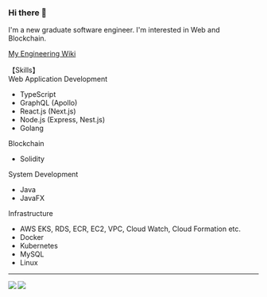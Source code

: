 ### Hi there 👋
I'm a new graduate software engineer.
I'm interested in Web and Blockchain.

[My Engineering Wiki](https://encouraging-cut-b5c.notion.site/s-Book-37024e20c81647d8a7f91587e1fdacf8)

【Skills】<br>
Web Application Development
- TypeScript
- GraphQL (Apollo)
- React.js (Next.js)
- Node.js (Express, Nest.js)
- Golang

Blockchain
- Solidity

System Development
- Java
- JavaFX

Infrastructure
- AWS EKS, RDS, ECR, EC2, VPC, Cloud Watch, Cloud Formation etc.
- Docker
- Kubernetes
- MySQL
- Linux

---

<a href="https://github.com/anuraghazra/github-readme-stats">
  <img align="left" src="https://github-readme-stats.vercel.app/api?username=show-coco&count_private=true&show_icons=true&theme=dracula" />
</a>
<a href="https://github.com/anuraghazra/github-readme-stats">
  <img align="left" src="https://github-readme-stats.vercel.app/api/top-langs/?username=show-coco&count_private=true&show_icons=true&theme=dracula" />
</a>
